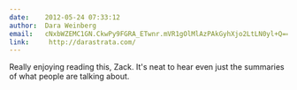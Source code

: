```yaml
---
date:    2012-05-24 07:33:12
author:  Dara Weinberg
email:   cNxbWZEMC1GN.CkwPy9FGRA_ETwnr.mVR1gOlMlAzPAkGyhXjo2LtLN0yl+Q==
link:     http://darastrata.com/
---
```


Really enjoying reading this, Zack. It's neat to hear even just the
summaries of what people are talking about.
